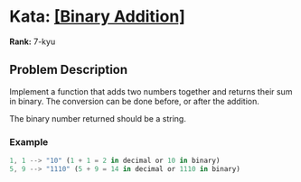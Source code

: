 # Kata: [\[Binary Addition\]](https://www.codewars.com/kata/551f37452ff852b7bd000139)

**Rank:** 7-kyu

## Problem Description
Implement a function that adds two numbers together and returns their sum in binary. The conversion can be done before, or after the addition.

The binary number returned should be a string.

### Example

```javascript
1, 1 --> "10" (1 + 1 = 2 in decimal or 10 in binary)
5, 9 --> "1110" (5 + 9 = 14 in decimal or 1110 in binary)
